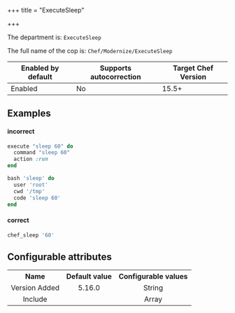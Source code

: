 +++
title = "ExecuteSleep"

+++

<!-- This content is automatically generated. See https://github.com/chef/chef-web-docs/blob/main/generated/README.md -->

The department is: `ExecuteSleep`

The full name of the cop is: `Chef/Modernize/ExecuteSleep`

| Enabled by default | Supports autocorrection | Target Chef Version |
| --- | --- | --- |
| Enabled | No | 15.5+ |

## Examples


#### incorrect

```ruby
execute "sleep 60" do
  command "sleep 60"
  action :run
end

bash 'sleep' do
  user 'root'
  cwd '/tmp'
  code 'sleep 60'
end
```

#### correct

```ruby
chef_sleep '60'
```

## Configurable attributes

<table>
<tbody><tr>
<th>Name</th>
<th>Default value</th>
<th>Configurable values</th>
</tr>
<tr>
<td style="text-align:center">Version Added</td>
<td style="text-align:center">5.16.0</td>
<td style="text-align:center">String</td>
</tr>
<tr><td style="text-align:center">Include</td>
<td style="text-align:center"><ul>
</ul>
</td>
<td style="text-align:center">Array</td>
</tr></tbody></table>
